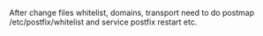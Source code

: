 After change files whitelist, domains, transport need to do postmap /etc/postfix/whitelist and service postfix restart etc.
